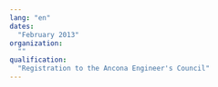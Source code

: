 ```yaml
---
lang: "en"
dates:
  "February 2013"
organization:
  ""
qualification:
  "Registration to the Ancona Engineer's Council"
---
```

